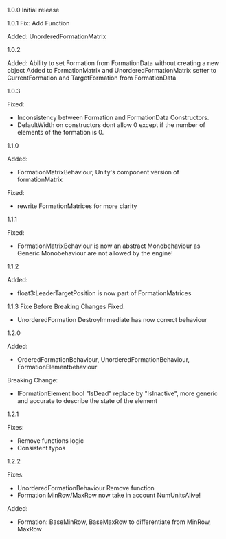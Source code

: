 1.0.0
Initial release

1.0.1
Fix:
Add Function

Added:
UnorderedFormationMatrix<T>

1.0.2

Added:
Ability to set Formation from FormationData without creating a new object
Added to FormationMatrix and UnorderedFormationMatrix setter to CurrentFormation and TargetFormation from FormationData

1.0.3

Fixed:
- Inconsistency between Formation and FormationData Constructors.
- DefaultWidth on constructors dont allow 0 except if the number of elements of the formation is 0.

1.1.0

Added:
 - FormationMatrixBehaviour, Unity's component version of formationMatrix

Fixed:
- rewrite FormationMatrices for more clarity

1.1.1

Fixed:
- FormationMatrixBehaviour is now an abstract Monobehaviour as Generic Monobehaviour are not allowed by the engine!

1.1.2

Added:
- float3:LeaderTargetPosition is now part of FormationMatrices

1.1.3
Fixe Before Breaking Changes
Fixed:
- UnorderedFormation DestroyImmediate has now correct behaviour

1.2.0

Added:
- OrderedFormationBehaviour, UnorderedFormationBehaviour, FormationElementbehaviour

Breaking Change:
- IFormationElement bool "IsDead" replace by "IsInactive", more generic and accurate to describe the state of the element

1.2.1

Fixes:
- Remove functions logic
- Consistent typos

1.2.2

Fixes:
- UnorderedFormationBehaviour Remove function
- Formation MinRow/MaxRow now take in account NumUnitsAlive!

Added:
- Formation: BaseMinRow, BaseMaxRow to differentiate from MinRow, MaxRow